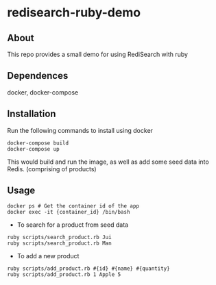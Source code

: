 # redisearch-ruby-demo

## About
This repo provides a small demo for using RediSearch with ruby

## Dependences
docker, docker-compose

## Installation

Run the following commands to install using docker

```
docker-compose build
docker-compose up
```
This would build and run the image, as well as add some seed data into Redis. (comprising of products)

## Usage

```
docker ps # Get the container id of the app
docker exec -it {container_id} /bin/bash
```

* To search for a product from seed data

```
ruby scripts/search_product.rb Jui
ruby scripts/search_product.rb Man
```

* To add a new product

```
ruby scripts/add_product.rb #{id} #{name} #{quantity}
ruby scripts/add_product.rb 1 Apple 5
```

